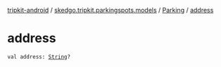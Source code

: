[tripkit-android](../../index.md) / [skedgo.tripkit.parkingspots.models](../index.md) / [Parking](index.md) / [address](./address.md)

# address

`val address: `[`String`](https://kotlinlang.org/api/latest/jvm/stdlib/kotlin/-string/index.html)`?`